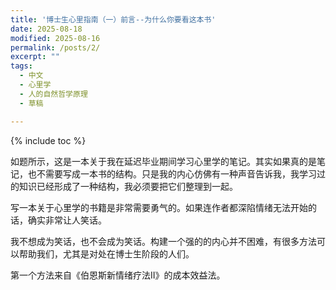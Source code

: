 ```yaml
---
title: '博士生心里指南（一）前言--为什么你要看这本书'
date: 2025-08-18
modified: 2025-08-16
permalink: /posts/2/
excerpt: ""
tags:
  - 中文
  - 心里学
  - 人的自然哲学原理
  - 草稿

---
```


{% include toc %}

<!-- 注释为大纲内容 -->

<!-- Claim 我的书可以帮助博士生解决心里问题 -->

如题所示，这是一本关于我在延迟毕业期间学习心里学的笔记。其实如果真的是笔记，也不需要写成一本书的结构。只是我的内心仿佛有一种声音告诉我，我学习过的知识已经形成了一种结构，我必须要把它们整理到一起。

写一本关于心里学的书籍是非常需要勇气的。如果连作者都深陷情绪无法开始的话，确实非常让人笑话。

我不想成为笑话，也不会成为笑话。构建一个强的的内心并不困难，有很多方法可以帮助我们，尤其是对处在博士生阶段的人们。

<!-- Data 事实：成本效益法可以帮助人们走出情绪 -->

第一个方法来自《伯恩斯新情绪疗法II》的成本效益法。

<!-- Warrant 理据：方法越多越可以可以帮助博士生解决心里问题 -->

<!-- Backing 支撑：来自大众心理学的方法多大程度可以 -->

<!-- Qualified 限定：来自大众心理学的内容不一定适合你，我也只是一个业余爱好者。& Rebuttal 反驳：好坏因素颇多，不妨自己试试专门针对博士生的心里书籍 -->

<!-- 博士面临的问题 -->

<!-- topic: 博士生的单一价值观
topic: 功利导向的科研 
topic: 社会价值观 -->

<!-- 实践中的问题与机遇 -->